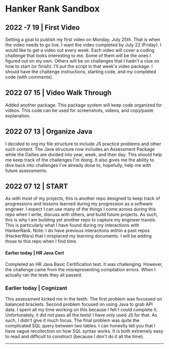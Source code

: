 # Hanker Rank Sandbox

## 2022 -7 19 | First Video 
Setting a goal to publish my first video on Monday, July 25th.  That is when the video needs to go live.  I want the video completed by July 22 (Friday). I would like to get a video out every week.  Each video will cover a coding challenge that looks interesting to me.  Some of them will be the ones I figured out on my own.  Others will be on challenges that I hadn't a clue on how to start (or finish).  I'll put the script in that week's video package.  I should have the challenge instructions, starting code, and my completed code (with comments).   

## 2022 07 15 | Video Walk Through
Added another package.  This package system will keep code organized for videos.  This code can be used for screenshots, videos, and copy/paste explanation.  

## 2022 07 13 | Organize Java 
I decided to org my file structure to include JS practice problems and other such content.  The Java structure now includes an Assessment Package while the Dailies are divided into year, week, and then day.  This should help me keep track of the challenges I'm doing.  It also gives me the ability to dive back into challenges I've already done to, hopefully, help me with future assessments.  

## 2022 07 12 | START
As with most of my projects, this is another repo designed to keep track of progressions and lessons learned during my progression as a software engineer.  I expect I can use many of the things I come across during this repo when I write, discuss with others, and build future projects. As such, this is why I am building yet another repo to capture  my engineer travels.  This is particularly what I have found during my interactions with HankerRank. Note: I do have previous interactions within a past repos (HackerWars) that I misplaced my learning documents.  I will be adding those to this repo when I find time.

#### Earlier today | HR Java Cert
Completed an HR Java Basic Certification test.  It was challenging. However, the challenge came from the misrepresenting compilation errors.  When I actually ran the tests they all passed.  

### Earlier today | Cognizant 
This assessment kicked me in the teeth.  The first problem was focussed on balanced brackets.  Second problem focused on using Java to grab API data. I spent all my time working on this because I felt I could complete it.  Unfortunately, it did not pass all the tests!  I have only used JS for that.  As such, I didn't give it much focus.  The final problem was quite the complicated SQL query between two tables.  I can honestly tell you that I have vague recollection on how SQL syntax works.  It is both extremely easy to read and difficult to construct (because I don't do it all the time). 

---